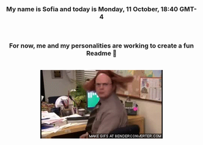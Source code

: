 


<div align="center">
<h3 >My name is Sofia and today is Monday, 11 October, 18:40 GMT-4</h3><br>
<h3 >For now, me and my personalities are working to create a fun Readme 👋
</h3><br>
<img src='img/dwight.gif' alt='working...'/>
</div>
